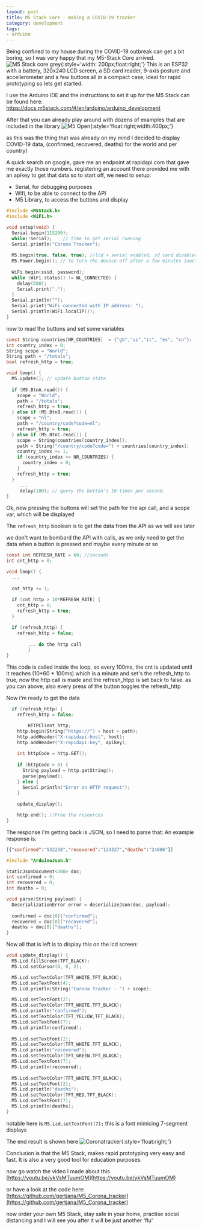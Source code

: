 ```yaml
---
layout: post
title: M5 Stack Core - making a COVID-19 tracker
category: development
tags:
- arduino
---
```


Being confined to my house during the COVID-19 outbreak can get a bit boring, so I was very happy that my M5-Stack Core arrived.
![M5 Stack core grey](/images/m5stack.png){:style='width: 200px;float:right;'}
This is an ESP32 with a battery, 320x240 LCD screen, a SD card reader, 9-axis posture and accellerometer and a few buttons all in a compact case, ideal for rapid prototyping
so lets get started.

I use the Arduino IDE and the instructions to set it up for the M5 Stack can be found here:
https://docs.m5stack.com/#/en/arduino/arduino_development

After that you can already play around with dozens of examples that are included in the library
![M5 Open](/images/m5_open.png){:style='float:right;width:400px;'}

as this was the thing that was already on my mind I decided to display COVID-19 data, (confirmed, recovered, deaths) for the world and per country)

A quick search on google, gave me an endpoint at rapidapi.com that gave me exactly those numbers. registering an account there provided me with an apikey to get that data
so to start off, we need to setup:
* Serial, for debugging purposes
* Wifi, to be able to connect to the API
* M5 Library, to access the buttons and display

```c
#include <M5Stack.h>
#include <WiFi.h>

void setup(void) {
  Serial.begin(115200);
  while(!Serial);    // time to get serial running
  Serial.println("Corona Tracker");
    
  M5.begin(true, false, true); //lcd + serial enabled, sd card disabled
  M5.Power.begin(); // to turn the device off after a few minutes inactivity
  
  WiFi.begin(ssid, password);
  while (WiFi.status() != WL_CONNECTED) {
    delay(500);
    Serial.print(".");
  }
  Serial.println("");
  Serial.print("WiFi connected with IP address: ");
  Serial.println(WiFi.localIP());
}
```
now to read the buttons and set some variables

```c
const String countries[NR_COUNTRIES]  = {"gb","us","it", "es", "cn"};
int country_index = 0;
String scope = "World";
String path = "/totals";
bool refresh_http = true;

void loop() {
  M5.update(); // update button state
  
  if (M5.BtnA.read()) {
    scope = "World";
    path = "/totals";
    refresh_http = true;
  } else if (M5.BtnB.read()) {
    scope = "nl";
    path = "/country/code?code=nl";
    refresh_http = true;
  } else if (M5.BtnC.read()) {
    scope = String(countries[country_index]);
    path = String("/country/code?code=") + countries[country_index];
    country_index += 1;
    if (country_index >= NR_COUNTRIES) {
      country_index = 0;
    }
    refresh_http = true;
  }
	 ...
	 delay(100); // query the button's 10 times per second.
}
```
Ok, now pressing the buttons will set the path for the api call, and a scope var, which will be displayed

The `refresh_http` boolean is to get the data from the API as we will see later

we don't want to bombard the API with calls, as we only need to get the data when a button is pressed and maybe every minute or so

```c
const int REFRESH_RATE = 60; //seconds
int cnt_http = 0;

void loop() {
  ...
	
  cnt_http += 1;
  
  if (cnt_http > 10*REFRESH_RATE) {
    cnt_http = 0;
    refresh_http = true;
  }

  if (refresh_http) {
    refresh_http = false;
		
		... do the http call
		}
}
```
This code is called inside the loop, so every 100ms, the cnt is updated until it reaches (10*60 * 100ms) which is a minute and set's the refresh_http to true, now the http call is made and the refresh_htpp is set back to false. as you can above, also every press of the button toggles the refresh_http

Now i'm ready to get the data
```c
  if (refresh_http) {
    refresh_http = false;

		HTTPClient http;
    http.begin(String("https://") + host + path);
    http.addHeader("X-rapidapi-host", host);
    http.addHeader("X-rapidapi-key", apikey);
  
    int httpCode = http.GET();
   
    if (httpCode > 0) {
      String payload = http.getString();
      parse(payload);
    } else {
      Serial.println("Error on HTTP request");
    }
    
    update_display();

    http.end(); //Free the resources
}
```

The response i'm getting back is JSON, so I need to parse that:
An example response is:
```Json
[{"confirmed":"532238","recovered":"124327","deaths":"24086"}]
```

```c
#include "ArduinoJson.h"

StaticJsonDocument<300> doc;
int confirmed = 0;
int recovered = 0;
int deaths = 0;

void parse(String payload) {
  DeserializationError error = deserializeJson(doc, payload);
  
  confirmed = doc[0]["confirmed"];
  recovered = doc[0]["recovered"];
  deaths = doc[0]["deaths"];
}
```
Now all that is left is to display this on the lcd screen:
```c
void update_display() {
  M5.Lcd.fillScreen(TFT_BLACK); 
  M5.Lcd.setCursor(0, 0, 2);

  M5.Lcd.setTextColor(TFT_WHITE,TFT_BLACK);
  M5.Lcd.setTextFont(4);
  M5.Lcd.println(String("Corona Tracker - ") + scope);

  M5.Lcd.setTextFont(2);
  M5.Lcd.setTextColor(TFT_WHITE,TFT_BLACK);
  M5.Lcd.println("confirmed");
  M5.Lcd.setTextColor(TFT_YELLOW,TFT_BLACK);
  M5.Lcd.setTextFont(7);
  M5.Lcd.println(confirmed);
  
  M5.Lcd.setTextFont(2);
  M5.Lcd.setTextColor(TFT_WHITE,TFT_BLACK);
  M5.Lcd.println("recovered");
  M5.Lcd.setTextColor(TFT_GREEN,TFT_BLACK);
  M5.Lcd.setTextFont(7);
  M5.Lcd.println(recovered);
  
  M5.Lcd.setTextColor(TFT_WHITE,TFT_BLACK);
  M5.Lcd.setTextFont(2);
  M5.Lcd.println("deaths");
  M5.Lcd.setTextColor(TFT_RED,TFT_BLACK);
  M5.Lcd.setTextFont(7);
  M5.Lcd.println(deaths);
}
```
notable here is `M5.Lcd.setTextFont(7);` this is a font mimicing 7-segment displays

The end result is shown here ![Coronatracker](/images/Coronatracker.png){:style='float:right;'}

Conclusion is that the M5 Stack, makes rapid prototyping very easy and fast. It is also a very good tool for education purposes.

now go watch the video I made about this [https://youtu.be/ykVsMTuumOM](https://youtu.be/ykVsMTuumOM)

or have a look at the code here: [https://github.com/gertjana/M5_Corona_tracker](https://github.com/gertjana/M5_Corona_tracker) 

now order your own M5 Stack, stay safe in your home, practise social distancing and I will see you after it will be just another 'flu'
